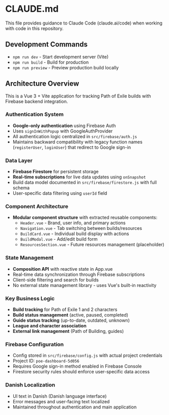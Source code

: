 # CLAUDE.md

This file provides guidance to Claude Code (claude.ai/code) when working with code in this repository.

## Development Commands

- `npm run dev` - Start development server (Vite)
- `npm run build` - Build for production 
- `npm run preview` - Preview production build locally

## Architecture Overview

This is a Vue 3 + Vite application for tracking Path of Exile builds with Firebase backend integration.

### Authentication System
- **Google-only authentication** using Firebase Auth
- Uses `signInWithPopup` with GoogleAuthProvider
- All authentication logic centralized in `src/firebase/auth.js`
- Maintains backward compatibility with legacy function names (`registerUser`, `loginUser`) that redirect to Google sign-in

### Data Layer
- **Firebase Firestore** for persistent storage
- **Real-time subscriptions** for live data updates using `onSnapshot`
- Build data model documented in `src/firebase/firestore.js` with full schema
- User-specific data filtering using `userId` field

### Component Architecture
- **Modular component structure** with extracted reusable components:
  - `Header.vue` - Brand, user info, and primary actions
  - `Navigation.vue` - Tab switching between builds/resources
  - `BuildCard.vue` - Individual build display with actions
  - `BuildModal.vue` - Add/edit build form
  - `ResourcesSection.vue` - Future resources management (placeholder)

### State Management
- **Composition API** with reactive state in App.vue
- Real-time data synchronization through Firebase subscriptions
- Client-side filtering and search for builds
- No external state management library - uses Vue's built-in reactivity

### Key Business Logic
- **Build tracking** for Path of Exile 1 and 2 characters
- **Build status management** (active, paused, completed)
- **Guide status tracking** (up-to-date, outdated, unknown)
- **League and character association**
- **External link management** (Path of Building, guides)

### Firebase Configuration
- Config stored in `src/firebase/config.js` with actual project credentials
- Project ID: `poe-dashboard-5d056`
- Requires Google sign-in method enabled in Firebase Console
- Firestore security rules should enforce user-specific data access

### Danish Localization
- UI text in Danish (Danish language interface)
- Error messages and user-facing text localized
- Maintained throughout authentication and main application